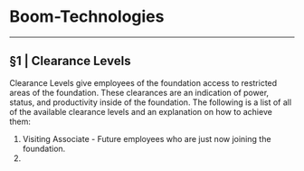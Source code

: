 # Boom-Technologies

----------------------------------------------------------

## §1 | Clearance Levels 
Clearance Levels give employees of the foundation access to restricted areas of the foundation. These clearances are an indication of power, status, and productivity inside of the foundation. The following is a list of all of the available clearance levels and an explanation on how to achieve them:
1. Visiting Associate - Future employees who are just now joining the foundation.
2. 
